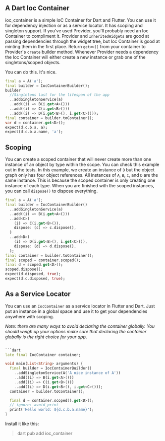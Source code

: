 ## A Dart Ioc Container

ioc_container is a simple IoC Container for Dart and Flutter. You can use it for dependency injection or as a service locator. It has scoping and singleton support. If you've used Provider, you'll probably need an Ioc Container to compliment it. Provider and `InheritedWidgets` are good at passing dependencies through the widget tree, but Ioc Container is good at minting them in the first place. Return `get<>()` from your container to Provider's `create` builder method. Whenever Provider needs a dependency the Ioc Container will either create a new instance or grab one of the singletons/scoped objects.

You can do this. It's nice.

```dart
final a = A('a');
final builder = IocContainerBuilder();
builder
  //Singletons last for the lifespan of the app
  ..addSingletonService(a)
  ..add((i) => B(i.get<A>()))
  ..add((i) => C(i.get<B>()))
  ..add((i) => D(i.get<B>(), i.get<C>()));
final container = builder.toContainer();
var d = container.get<D>();
expect(d.c.b.a, a);
expect(d.c.b.a.name, 'a');
```

## Scoping
You can create a scoped container that will never create more than one instance of an object by type within the scope. You can check this example out in the tests. In this example, we create an instance of `D` but the object graph only has four object references. All instances of `A`, `B`, `C`, and `D` are the same instance. This is because the scoped container is only creating one instance of each type. When you are finished with the scoped instances, you can call `dispose()` to dispose everything.

```dart
final a = A('a');
final builder = IocContainerBuilder()
  ..addSingletonService(a)
  ..add((i) => B(i.get<A>()))
  ..add<C>(
    (i) => C(i.get<B>()),
    dispose: (c) => c.dispose(),
  )
  ..add<D>(
    (i) => D(i.get<B>(), i.get<C>()),
    dispose: (d) => d.dispose(),
  );
final container = builder.toContainer();
final scoped = container.scoped();
final d = scoped.get<D>();
scoped.dispose();
expect(d.disposed, true);
expect(d.c.disposed, true);
```    

## As a Service Locator
You can use an `IocContainer` as a service locator in Flutter and Dart. Just put an instance in a global space and use it to get your dependencies anywhere with scoping. 

_Note: there are many ways to avoid declaring the container globally. You should weigh up your options make sure that declaring the container globally is the right choice for your app_. 

```dart

```dart
late final IocContainer container;

void main(List<String> arguments) {
  final builder = IocContainerBuilder()
    ..addSingletonService(A('A nice instance of A'))
    ..add((i) => B(i.get<A>()))
    ..add((i) => C(i.get<B>()))
    ..add((i) => D(i.get<B>(), i.get<C>()));
  container = builder.toContainer();

  final d = container.scoped().get<D>();
  // ignore: avoid_print
  print('Hello world: ${d.c.b.a.name}');
}
```

Install it like this:
> dart pub add ioc_container